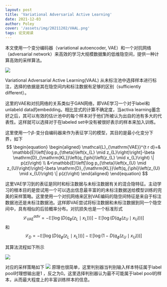 ```yaml
---
layout: post
title: 'Variational Adversarial Active Learning'
date: 2021-12-03
author: Poley
cover: '/assets/img/20211202/VAAL.png'
tags: 论文阅读
---
```


本文使用一个变分编码器（variational autoencoder, VAE）和一个对抗网络（adversarial network）来高效的学习大规模数据集的低维隐空间，提供一种计算高效的采样算法。

![](/assets/img/20211202/VAALF1.png)

Variational Adversarial Active Learning(VAAL) 从未标注池中选择样本进行标注，选择的依据是其在隐空间内和标注数据有足够的区别（sufficiently different）。

这里的VAE和对抗网络的关系类似于GAN网络，即VAE学习一个对于label和unlabeld data的embedding。相比显式的计算不确定度，当activa learning蓄念好之后，其可以有效的估计池中的每个样本对于他们所被认为出自的池有多大的代表性。这样就可以选择对于在labeled set中没有被很好表示的样本来加入训练。

这里使用一个$\beta$-变分自编码器来作为表征学习的模型，其目的是最小化变分下界，如下
$$
\begin{equation}
\begin{aligned}
\mathcal{L}_{\mathrm{VAE}}^{t r d}=& \mathbb{E}\left[\log p_{\theta}\left(x_{L} \mid z_{L}\right)\right]-\beta \mathrm{D}_{\mathrm{KL}}\left(q_{\phi}\left(z_{L} \mid x_{L}\right) \| p(z)\right) \\
&+\mathbb{E}\left[\log p_{\theta}\left(x_{U} \mid z_{U}\right)\right]-\beta \mathrm{D}_{\mathrm{KL}}\left(q_{\phi}\left(z_{U} \mid x_{U}\right) \| p(z)\right)
\end{aligned}
\end{equation}
$$

这里VAE学习到的表征是同时和标注数据与未标注数据有关的混合隐特征。主动学习的根本目的是尝试用一个可以选出信息最丰富的的未标注数据送给模型训练的完美的采样策略。这里使用一个对抗网络来区别VAE编码的隐空间特征是来自于标注数据池还是未标注数据池。这样即VAE尝试将标注数据和未标注数据到同一个隐空间中，具有相似的后验概率分布。对抗损失也是一个标准形式
$$
\begin{equation}
\mathcal{L}_{\mathrm{VAE}}^{a d v}=-\mathbb{E}\left[\log \left(D\left(q_{\phi}\left(z_{L} \mid x_{L}\right)\right)\right)\right]-\mathbb{E}\left[\log \left(D\left(q_{\phi}\left(z_{U} \mid x_{U}\right)\right)\right)\right]
\end{equation}
$$
和
$$
\begin{equation}
\mathcal{L}_{D}=-\mathbb{E}\left[\log \left(D\left(q_{\phi}\left(z_{L} \mid x_{L}\right)\right)\right)\right]-\mathbb{E}\left[\log \left(1-D\left(q_{\phi}\left(z_{U} \mid x_{U}\right)\right)\right)\right]
\end{equation}
$$

其算法流程如下所示

![](/assets/img/20211202/VAALA1.png)

对应的采样策略如下
![](/assets/img/20211202/VAALA2.png)
原理也很简单，这里判别器当判别输入样本特征属于label pool时理想输出是1 ，反之为0。这里选择判别器认为最不可能属于label pool的样本，从而最大程度上的丰富训练样本的信息。